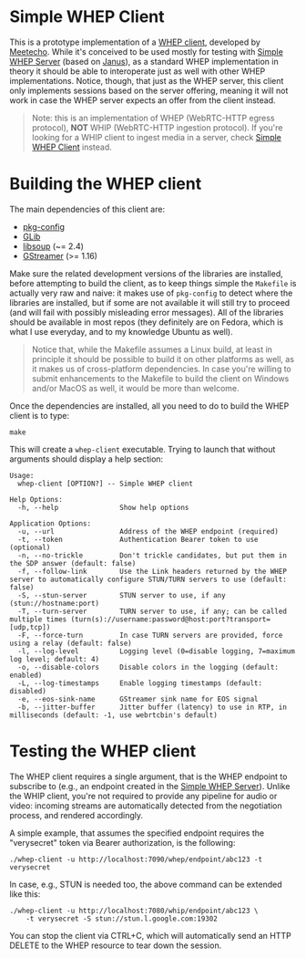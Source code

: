 Simple WHEP Client
==================

This is a prototype implementation of a [WHEP client](https://datatracker.ietf.org/doc/html/draft-murillo-whep-00), developed by [Meetecho](https://www.meetecho.com). While it's conceived to be used mostly for testing with [Simple WHEP Server](https://github.com/meetecho/simple-whep-server) (based on [Janus](https://github.com/meetecho/janus-gateway/)), as a standard WHEP implementation in theory it should be able to interoperate just as well with other WHEP implementations. Notice, though, that just as the WHEP server, this client only implements sessions based on the server offering, meaning it will not work in case the WHEP server expects an offer from the client instead.

> Note: this is an implementation of WHEP (WebRTC-HTTP egress protocol), **NOT** WHIP (WebRTC-HTTP ingestion protocol). If you're looking for a WHIP client to ingest media in a server, check [Simple WHEP Client](https://github.com/meetecho/simple-whip-client) instead.

# Building the WHEP client

The main dependencies of this client are:

* [pkg-config](http://www.freedesktop.org/wiki/Software/pkg-config/)
* [GLib](http://library.gnome.org/devel/glib/)
* [libsoup](https://wiki.gnome.org/Projects/libsoup) (~= 2.4)
* [GStreamer](https://gstreamer.freedesktop.org/) (>= 1.16)

Make sure the related development versions of the libraries are installed, before attempting to build the client, as to keep things simple the `Makefile` is actually very raw and naive: it makes use of `pkg-config` to detect where the libraries are installed, but if some are not available it will still try to proceed (and will fail with possibly misleading error messages). All of the libraries should be available in most repos (they definitely are on Fedora, which is what I use everyday, and to my knowledge Ubuntu as well).

> Notice that, while the Makefile assumes a Linux build, at least in principle it should be possible to build it on other platforms as well, as it makes us of cross-platform dependencies. In case you're willing to submit enhancements to the Makefile to build the client on Windows and/or MacOS as well, it would be more than welcome.

Once the dependencies are installed, all you need to do to build the WHEP client is to type:

	make

This will create a `whep-client` executable. Trying to launch that without arguments should display a help section:

```
Usage:
  whep-client [OPTION?] -- Simple WHEP client

Help Options:
  -h, --help               Show help options

Application Options:
  -u, --url                Address of the WHEP endpoint (required)
  -t, --token              Authentication Bearer token to use (optional)
  -n, --no-trickle         Don't trickle candidates, but put them in the SDP answer (default: false)
  -f, --follow-link        Use the Link headers returned by the WHEP server to automatically configure STUN/TURN servers to use (default: false)
  -S, --stun-server        STUN server to use, if any (stun://hostname:port)
  -T, --turn-server        TURN server to use, if any; can be called multiple times (turn(s)://username:password@host:port?transport=[udp,tcp])
  -F, --force-turn         In case TURN servers are provided, force using a relay (default: false)
  -l, --log-level          Logging level (0=disable logging, 7=maximum log level; default: 4)
  -o, --disable-colors     Disable colors in the logging (default: enabled)
  -L, --log-timestamps     Enable logging timestamps (default: disabled)
  -e, --eos-sink-name      GStreamer sink name for EOS signal
  -b, --jitter-buffer      Jitter buffer (latency) to use in RTP, in milliseconds (default: -1, use webrtcbin's default)
```

# Testing the WHEP client

The WHEP client requires a single argument, that is the WHEP endpoint to subscribe to (e.g., an endpoint created in the [Simple WHEP Server](https://github.com/meetecho/simple-whep-server)). Unlike the WHIP client, you're not required to provide any pipeline for audio or video: incoming streams are automatically detected from the negotiation process, and rendered accordingly.

A simple example, that assumes the specified endpoint requires the "verysecret" token via Bearer authorization, is the following:

```
./whep-client -u http://localhost:7090/whep/endpoint/abc123 -t verysecret
```

In case, e.g., STUN is needed too, the above command can be extended like this:

```
./whep-client -u http://localhost:7080/whip/endpoint/abc123 \
	-t verysecret -S stun://stun.l.google.com:19302
```

You can stop the client via CTRL+C, which will automatically send an HTTP DELETE to the WHEP resource to tear down the session.
